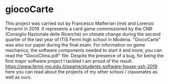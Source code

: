 # giocoCarte
This project was carried out by Francesco Malferrari (me) and Lorenzo Ferrarini in 2019.
It represents a card game commissioned by the CNR (Consiglio Nazionale delle Ricerche) on climate change during the second quarter of the last year of ITIS Fermi high school in Modena.
"GiocoCarte" was also our paper during the final exam.
For information on game mechanics, the software components needed to start it and more, you can read the "GiocoClima.pdf" file.
Despite the presence of a bug, for being the first major software project I tackled I am proud of the result.
https://www.fermi-mo.edu.it/pagine/students-software-house-ssh-2019
here you can read about the projects of my other school / classmates as well as ours.
